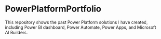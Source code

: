 # PowerPlatformPortfolio
This repository shows the past Power Platform solutions I have created, including Power BI dashboard, Power Automate, Power Apps, and Microsoft AI Builders.
